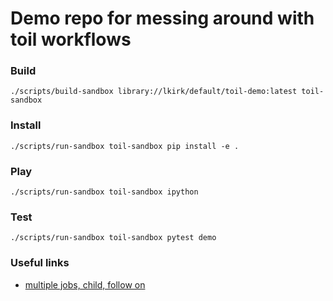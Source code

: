 # Demo repo for messing around with toil workflows

### Build
```
./scripts/build-sandbox library://lkirk/default/toil-demo:latest toil-sandbox
```
### Install
```
./scripts/run-sandbox toil-sandbox pip install -e .
```
### Play
```
./scripts/run-sandbox toil-sandbox ipython
```
### Test
```
./scripts/run-sandbox toil-sandbox pytest demo
```

### Useful links
* [multiple jobs, child, follow on](https://toil.readthedocs.io/en/latest/developingWorkflows/developing.html#workflows-with-multiple-jobs)
